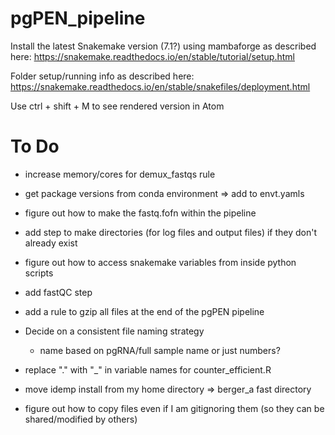 # pgPEN_pipeline

Install the latest Snakemake version (7.1?) using mambaforge as described here:
https://snakemake.readthedocs.io/en/stable/tutorial/setup.html

Folder setup/running info as described here:
https://snakemake.readthedocs.io/en/stable/snakefiles/deployment.html

Use ctrl + shift + M to see rendered version in Atom

# To Do

* increase memory/cores for demux_fastqs rule

* get package versions from conda environment => add to envt.yamls

* figure out how to make the fastq.fofn within the pipeline

* add step to make directories (for log files and output files) if they don't already exist

* figure out how to access snakemake variables from inside python scripts

* add fastQC step

* add a rule to gzip all files at the end of the pgPEN pipeline

* Decide on a consistent file naming strategy
  * name based on pgRNA/full sample name or just numbers?

* replace "." with "_" in variable names for counter_efficient.R

* move idemp install from my home directory => berger_a fast directory

* figure out how to copy files even if I am gitignoring them (so they can be shared/modified by others)
